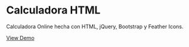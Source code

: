 # Calculadora HTML
Calculadora Online hecha con HTML, jQuery, Bootstrap y Feather Icons.

<a href="https://calculadora.ar">View Demo</a>
